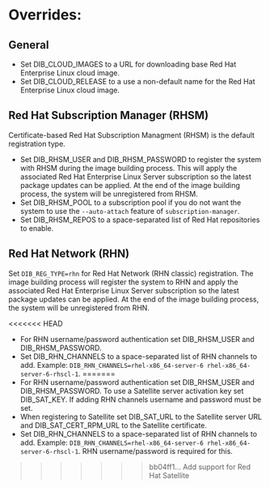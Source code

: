 # Overrides:

## General
* Set DIB_CLOUD_IMAGES to a URL for downloading base Red Hat Enterprise Linux cloud image.
* Set DIB_CLOUD_RELEASE to a use a non-default name for the Red Hat Enterprise Linux cloud image.

## Red Hat Subscription Manager (RHSM)

Certificate-based Red Hat Subscription Managment (RHSM) is the default registration type.

* Set DIB_RHSM_USER and DIB_RHSM_PASSWORD to register the system with RHSM during the image building process. This will apply the associated Red Hat Enterprise Linux Server subscription so the latest package updates can be applied. At the end of the image building process, the system will be unregistered from RHSM.
* Set DIB_RHSM_POOL to a subscription pool if you do not want the system to use the `--auto-attach` feature of `subscription-manager`.
* Set DIB_RHSM_REPOS to a space-separated list of Red Hat repositories to enable.

## Red Hat Network (RHN)

Set `DIB_REG_TYPE=rhn` for Red Hat Network (RHN classic) registration. The image building process will register the system to RHN and apply the associated Red Hat Enterprise Linux Server subscription so the latest package updates can be applied. At the end of the image building process, the system will be unregistered from RHN.

<<<<<<< HEAD
* For RHN username/password authentication set DIB_RHSM_USER and DIB_RHSM_PASSWORD.
* Set DIB_RHN_CHANNELS to a space-separated list of RHN channels to add. Example: `DIB_RHN_CHANNELS=rhel-x86_64-server-6 rhel-x86_64-server-6-rhscl-1`.
=======
* For RHN username/password authentication set DIB_RHSM_USER and DIB_RHSM_PASSWORD. To use a Satellite server activation key set DIB_SAT_KEY. If adding RHN channels username and password must be set.
* When registering to Satellite set DIB_SAT_URL to the Satellite server URL and DIB_SAT_CERT_RPM_URL to the Satellite certificate.
* Set DIB_RHN_CHANNELS to a space-separated list of RHN channels to add. Example: `DIB_RHN_CHANNELS=rhel-x86_64-server-6 rhel-x86_64-server-6-rhscl-1`. RHN username/password is required for this.
>>>>>>> bb04ff1... Add support for Red Hat Satellite
